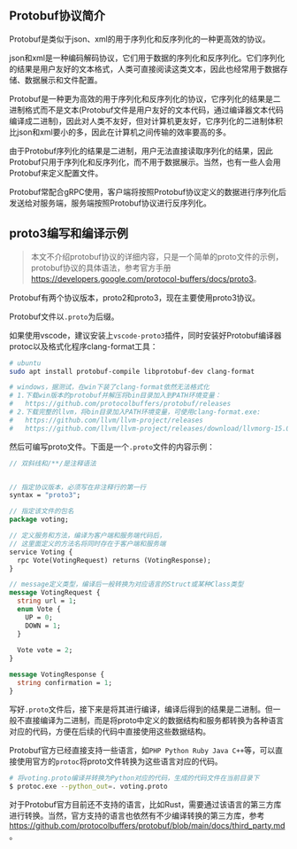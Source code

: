 ## Protobuf协议简介

Protobuf是类似于json、xml的用于序列化和反序列化的一种更高效的协议。

json和xml是一种编码解码协议，它们用于数据的序列化和反序列化。它们序列化的结果是用户友好的文本格式，人类可直接阅读这类文本，因此也经常用于数据存储、数据展示和文件配置。

Protobuf是一种更为高效的用于序列化和反序列化的协议，它序列化的结果是二进制格式而不是文本(Protobuf文件是用户友好的文本代码，通过编译器文本代码编译成二进制)，因此对人类不友好，但对计算机更友好，它序列化的二进制体积比json和xml要小的多，因此在计算机之间传输的效率要高的多。

由于Protobuf序列化的结果是二进制，用户无法直接读取序列化的结果，因此Protobuf只用于序列化和反序列化，而不用于数据展示。当然，也有一些人会用Protobuf来定义配置文件。

Protobuf常配合gRPC使用，客户端将按照Protobuf协议定义的数据进行序列化后发送给对服务端，服务端按照Protobuf协议进行反序列化。

## proto3编写和编译示例

> 本文不介绍protobuf协议的详细内容，只是一个简单的proto文件的示例，protobuf协议的具体语法，参考官方手册<https://developers.google.com/protocol-buffers/docs/proto3>。

Protobuf有两个协议版本，proto2和proto3，现在主要使用proto3协议。

Protobuf文件以`.proto`为后缀。

如果使用vscode，建议安装上`vscode-proto3`插件，同时安装好Protobuf编译器protoc以及格式化程序clang-format工具：

```bash
# ubuntu
sudo apt install protobuf-compile libprotobuf-dev clang-format

# windows，据测试，在win下装了clang-format依然无法格式化
# 1.下载win版本的protobuf并解压将bin目录加入到PATH环境变量：
#   https://github.com/protocolbuffers/protobuf/releases
# 2.下载完整的llvm，将bin目录加入PATH环境变量，可使用clang-format.exe:
#   https://github.com/llvm/llvm-project/releases
#   https://github.com/llvm/llvm-project/releases/download/llvmorg-15.0.0/LLVM-15.0.0-win64.exe
```

然后可编写proto文件。下面是一个`.proto`文件的内容示例：

```protobuf
// 双斜线和/**/是注释语法


// 指定协议版本，必须写在非注释行的第一行
syntax = "proto3";

// 指定该文件的包名
package voting;

// 定义服务和方法，编译为客户端和服务端代码后，
// 这里面定义的方法名将同时存在于客户端和服务端
service Voting {
  rpc Vote(VotingRequest) returns (VotingResponse);
}

// message定义类型，编译后一般转换为对应语言的Struct或某种Class类型
message VotingRequest {
  string url = 1;
  enum Vote {
    UP = 0;
    DOWN = 1;
  }
  
  Vote vote = 2;
}

message VotingResponse {
  string confirmation = 1;
}
```

写好`.proto`文件后，接下来是将其进行编译，编译后得到的结果是二进制。但一般不直接编译为二进制，而是将proto中定义的数据结构和服务都转换为各种语言对应的代码，方便在后续的代码中直接使用这些数据结构。

Protobuf官方已经直接支持一些语言，如`PHP Python Ruby Java C++`等，可以直接使用官方的`protoc`将proto文件转换为这些语言对应的代码。

```bash
# 将voting.proto编译并转换为Python对应的代码，生成的代码文件在当前目录下
$ protoc.exe --python_out=. voting.proto
```

对于Protobuf官方目前还不支持的语言，比如Rust，需要通过该语言的第三方库进行转换。当然，官方支持的语言也依然有不少编译转换的第三方库，参考<https://github.com/protocolbuffers/protobuf/blob/main/docs/third_party.md>。
